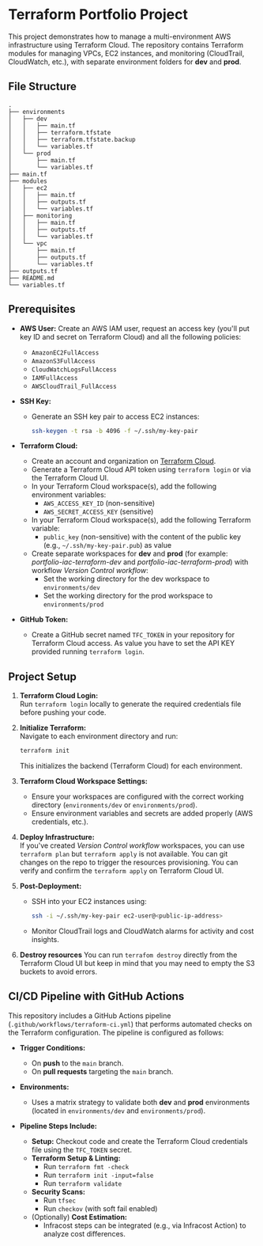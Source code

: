 # Terraform Portfolio Project

This project demonstrates how to manage a multi-environment AWS infrastructure using Terraform Cloud. The repository contains Terraform modules for managing VPCs, EC2 instances, and monitoring (CloudTrail, CloudWatch, etc.), with separate environment folders for **dev** and **prod**.

## File Structure

```
.
├── environments
│   ├── dev
│   │   ├── main.tf
│   │   ├── terraform.tfstate
│   │   ├── terraform.tfstate.backup
│   │   └── variables.tf
│   └── prod
│       ├── main.tf
│       └── variables.tf
├── main.tf
├── modules
│   ├── ec2
│   │   ├── main.tf
│   │   ├── outputs.tf
│   │   └── variables.tf
│   ├── monitoring
│   │   ├── main.tf
│   │   ├── outputs.tf
│   │   └── variables.tf
│   └── vpc
│       ├── main.tf
│       ├── outputs.tf
│       └── variables.tf
├── outputs.tf
├── README.md
└── variables.tf
```

## Prerequisites

- **AWS User:** Create an AWS IAM user, request an access key (you'll put key ID and secret on Terraform Cloud) and all the following policies:
  - `AmazonEC2FullAccess`
  - `AmazonS3FullAccess`
  - `CloudWatchLogsFullAccess`
  - `IAMFullAccess`
  - `AWSCloudTrail_FullAccess`
  
- **SSH Key:**  
  - Generate an SSH key pair to access EC2 instances:
    ```bash
    ssh-keygen -t rsa -b 4096 -f ~/.ssh/my-key-pair
    ```

- **Terraform Cloud:**  
  - Create an account and organization on [Terraform Cloud](https://app.terraform.io/).
  - Generate a Terraform Cloud API token using `terraform login` or via the Terraform Cloud UI.
  - In your Terraform Cloud workspace(s), add the following environment variables:
    - `AWS_ACCESS_KEY_ID` (non-sensitive)
    - `AWS_SECRET_ACCESS_KEY` (sensitive)
  - In your Terraform Cloud workspace(s), add the following Terraform variable:
    - `public_key` (non-sensitive) with the content of the public key (e.g., `~/.ssh/my-key-pair.pub`) as value
  - Create separate workspaces for **dev** and **prod** (for example: *portfolio-iac-terraform-dev* and *portfolio-iac-terraform-prod*) with workflow *Version Control workflow*:
    - Set the working directory for the dev workspace to `environments/dev`
    - Set the working directory for the prod workspace to `environments/prod`
  
- **GitHub Token:**  
  - Create a GitHub secret named `TFC_TOKEN` in your repository for Terraform Cloud access. As value you have to set the API KEY provided running `terraform login`.

## Project Setup

1. **Terraform Cloud Login:**  
   Run `terraform login` locally to generate the required credentials file before pushing your code.

2. **Initialize Terraform:**  
   Navigate to each environment directory and run:
   ```bash
   terraform init
   ```
   This initializes the backend (Terraform Cloud) for each environment.

3. **Terraform Cloud Workspace Settings:**
   - Ensure your workspaces are configured with the correct working directory (`environments/dev` or `environments/prod`).
   - Ensure environment variables and secrets are added properly (AWS credentials, etc.).

4. **Deploy Infrastructure:**  
   If you've created *Version Control workflow* workspaces, you can use `terraform plan` but `terraform apply` is not available. You can git changes on the repo to trigger the resources provisioning. You can verify and confirm the `terraform apply` on Terraform Cloud UI.

5. **Post-Deployment:**  
   - SSH into your EC2 instances using:
     ```bash
     ssh -i ~/.ssh/my-key-pair ec2-user@<public-ip-address>
     ```
   - Monitor CloudTrail logs and CloudWatch alarms for activity and cost insights.

6. **Destroy resources**
   You can run `terrafom destroy` directly from the Terraform Cloud UI but keep in mind that you may need to empty the S3 buckets to avoid errors.

## CI/CD Pipeline with GitHub Actions

This repository includes a GitHub Actions pipeline (`.github/workflows/terraform-ci.yml`) that performs automated checks on the Terraform configuration. The pipeline is configured as follows:

- **Trigger Conditions:**
  - On **push** to the `main` branch.
  - On **pull requests** targeting the `main` branch.
  
- **Environments:**
  - Uses a matrix strategy to validate both **dev** and **prod** environments (located in `environments/dev` and `environments/prod`).

- **Pipeline Steps Include:**
  - **Setup:** Checkout code and create the Terraform Cloud credentials file using the `TFC_TOKEN` secret.
  - **Terraform Setup & Linting:**  
    - Run `terraform fmt -check`
    - Run `terraform init -input=false`
    - Run `terraform validate`
  - **Security Scans:**  
    - Run `tfsec`
    - Run `checkov` (with soft fail enabled)
  - (Optionally) **Cost Estimation:**  
    - Infracost steps can be integrated (e.g., via Infracost Action) to analyze cost differences.